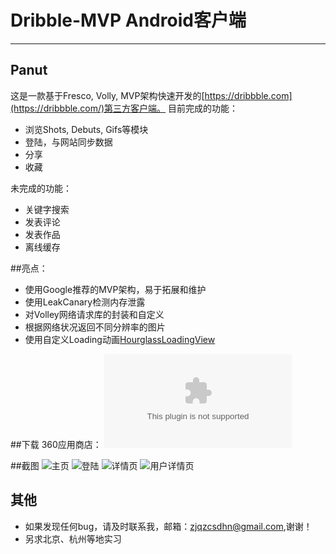 # Dribble-MVP Android客户端
* * *
## Panut
这是一款基于Fresco, Volly, MVP架构快速开发的[https://dribbble.com](https://dribbble.com/)第三方客户端。
目前完成的功能：
- 浏览Shots, Debuts, Gifs等模块
- 登陆，与网站同步数据
- 分享
- 收藏

未完成的功能：
- 关键字搜索
- 发表评论
- 发表作品
- 离线缓存

##亮点：
- 使用Google推荐的MVP架构，易于拓展和维护
- 使用LeakCanary检测内存泄露
- 对Volley网络请求库的封装和自定义
- 根据网络状况返回不同分辨率的图片
- 使用自定义Loading动画[HourglassLoadingView](https://github.com/gatsbydhn/HourglassLoadingView)

##下载
360应用商店：
![apk下载](https://github.com/gatsbydhn/Peanut/blob/master/app/app-release.apk)

##截图
![主页](https://github.com/gatsbydhn/Peanut/blob/master/image/shot1.png)
![登陆](https://github.com/gatsbydhn/Peanut/blob/master/image/sho2.png)
![详情页](https://github.com/gatsbydhn/Peanut/blob/master/image/shot3.png)
![用户详情页](https://github.com/gatsbydhn/Peanut/blob/master/image/shot5.png)

## 其他
- 如果发现任何bug，请及时联系我，邮箱：zjqzcsdhn@gmail.com,谢谢！
- 另求北京、杭州等地实习

